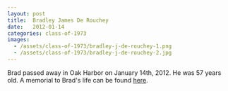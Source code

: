 ```yaml
---
layout: post
title:  Bradley James De Rouchey
date:   2012-01-14
categories: class-of-1973
images:
  - /assets/class-of-1973/bradley-j-de-rouchey-1.png
  - /assets/class-of-1973/bradley-j-de-rouchey-2.jpg
---
```

Brad passed away in Oak Harbor on January 14th, 2012. He was 57 years old. A memorial to Brad's life can be found [here](http://tinyurl.com/o6u3jss).
